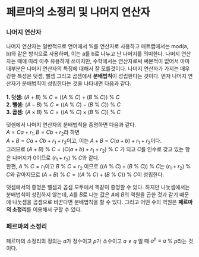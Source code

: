 # 페르마의 소정리 및 나머지 연산자
### 나머지 연산자

나머지 연산자는 일반적으로 언어에서 %를 연산자로 사용하고 매트랩에서는 mod(a, b)와 같은 방식으로 사용하며, 이는 a를 b로 나누고 난 나머지를 의미한다. 나머지 연산자는 때에 따라 아주 유용하게 쓰이지만, 수학에서는 연산자로써 써본적이 없어서 아마 대부분은 나머지 연산자의 특징에 대해서 잘 모를것이다. 나머지 연산자가 가지는 매우 강한 특성은 덧셈, 뺄셈 그리고 곱셈에서 **분배법칙**이 성립한다는 것이다. 먼저 나머지 연산자가 분배법칙이 성립한다는 것을 나타내면 다음과 같다.
<br>
<br>
**1. 덧셈:** 
$(A + B)$ % 
$C = ((A$ % 
$C) + (B$ % 
$C))$ %
$C$
<br>
**2. 뺄셈:**
$(A - B)$ % 
$C = ((A$ % 
$C) - (B$ %
$C))$ % 
$C$
<br>
**3. 곱셈:**
$(A \times B)$ % 
$C = ((A$ %
$C) \times (B$ % 
$C))$ % 
$C$
<br>

덧셈에서 나머지 연산자의 분배법칙을 증명하면 다음과 같다.
<br>
$A = Ca + r_{1}, B = Cb + r_{2}$라 하면
<br>
$A + B = Ca + Cb + r_{1} + r_{2}$이고, 이는 
$A + B = C(a + b) + r_{1} + r_{2}$이다.
<br>
그러므로 
$(A + B)$ % 
$C = (C(a + b) + r_{1} + r_{2})$ %
$C$ 가 되고 
$C$를 인수로 갖고 있는 항은 나머지가 0이므로
$(r_{1} + r_{2})$ %
$C$와 같다.
<br>
한편, 
$A$ %
$C = r_{1}$이고 
$B$ %
$C = r_{2}$ 이므로 
$((A$ % 
$C) + (B$ % 
$C))$ %
$C$는
$(r_{1} + r_{2})$ %
$C$와 같아지므로
$(A + B)$ % 
$C = ((A$ % 
$C) + (B$ % 
$C))$ %
$C$이 성립한다.

덧셈에서의 증명은 뺄셈과 곱셈 모두에서 똑같이 증명할 수 있다. 하지만 나눗셈에서는 분배법칙이 성립하지 않는데,
$A$를 
$B$로 나눈 값은
$A$에 
$B$의 역원을 곱한 것과 같기 때문에 나눗셈을 곱셈으로 바꾼다면 분배법칙을 할 수 있다. 그리고 어떤 수의 역원은 **페르마의 소정리**를 이용해서 구할 수 있다.

### 페르마의 소정리
페르마의 소정리의 정의는 $a$가 정수이고 $p$가 소수이고 
$a \neq q$ 일 때 
$a^p \equiv a$ % 
$p$라는 것이다. 
